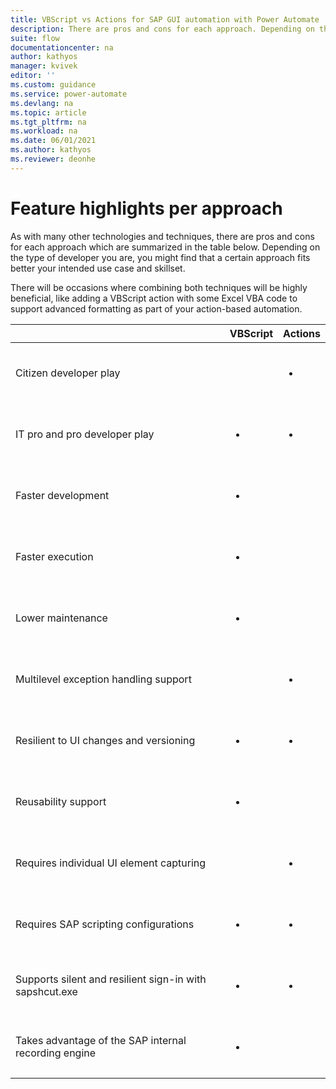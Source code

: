 ```yaml
---
title: VBScript vs Actions for SAP GUI automation with Power Automate | Microsoft Docs
description: There are pros and cons for each approach. Depending on the type of developer you are, you might find that a certain approach fits better your intended use case and skillset.
suite: flow
documentationcenter: na
author: kathyos
manager: kvivek
editor: ''
ms.custom: guidance
ms.service: power-automate
ms.devlang: na
ms.topic: article
ms.tgt_pltfrm: na
ms.workload: na
ms.date: 06/01/2021
ms.author: kathyos
ms.reviewer: deonhe
---
```


# Feature highlights per approach

As with many other technologies and techniques, there are pros and cons for each approach which are summarized in the table below. Depending on the type of developer you are, you might find that a certain approach fits better your intended use case and skillset.

There will be occasions where combining both techniques will be highly beneficial, like adding a VBScript action with some Excel VBA code to support advanced formatting as part of your action-based automation.

|  | VBScript | Actions |
|-------------------------|-------------------------|-------------------------|
| Citizen developer play |  | <ul></br><li></li></br></ul> |
| IT pro and pro developer play | <ul></br><li></li></br></ul> | <ul></br><li></li></br></ul> |
| Faster development | <ul></br><li></li></br></ul> |  |
| Faster execution | <ul></br><li></li></br></ul> |  |
| Lower maintenance | <ul></br><li></li></br></ul> |  |
| Multilevel exception handling support |  | <ul></br><li></li></br></ul> |
| Resilient to UI changes and versioning | <ul></br><li></li></br></ul> | <ul></br><li></li></br></ul> |
| Reusability support | <ul></br><li></li></br></ul> |  |
| Requires individual UI element capturing |  | <ul></br><li></li></br></ul> |
| Requires SAP scripting configurations | <ul></br><li></li></br></ul> | <ul></br><li></li></br></ul> |
| Supports silent and resilient sign-in with sapshcut.exe | <ul></br><li></li></br></ul> | <ul></br><li></li></br></ul> |
| Takes advantage of the SAP internal recording engine | <ul></br><li></li></br></ul> |  |

